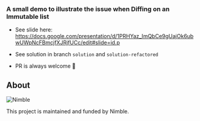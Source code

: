 ### A small demo to illustrate the issue when Diffing on an Immutable list

- See slide here: https://docs.google.com/presentation/d/1PRHYaz_ImQbCe9gUajOk6ubwUWpNcFBmcjfXJRjfUCc/edit#slide=id.p
- See solution in branch `solution` and `solution-refactored`

- PR is always welcome 🥰

## About

![Nimble](https://assets.nimblehq.co/logo/dark/logo-dark-text-160.png)

This project is maintained and funded by Nimble.
